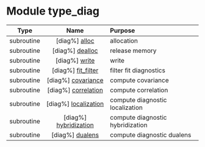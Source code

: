 # Module type_diag

| Type | Name | Purpose |
| :--: | :--: | :---------- |
| subroutine | [diag%] [alloc](https://github.com/benjaminmenetrier/bump-standalone/tree/master/src/type_diag.F90#L51) | allocation |
| subroutine | [diag%] [dealloc](https://github.com/benjaminmenetrier/bump-standalone/tree/master/src/type_diag.F90#L94) | release memory |
| subroutine | [diag%] [write](https://github.com/benjaminmenetrier/bump-standalone/tree/master/src/type_diag.F90#L120) | write |
| subroutine | [diag%] [fit_filter](https://github.com/benjaminmenetrier/bump-standalone/tree/master/src/type_diag.F90#L225) | filter fit diagnostics |
| subroutine | [diag%] [covariance](https://github.com/benjaminmenetrier/bump-standalone/tree/master/src/type_diag.F90#L361) | compute covariance |
| subroutine | [diag%] [correlation](https://github.com/benjaminmenetrier/bump-standalone/tree/master/src/type_diag.F90#L418) | compute correlation |
| subroutine | [diag%] [localization](https://github.com/benjaminmenetrier/bump-standalone/tree/master/src/type_diag.F90#L515) | compute diagnostic localization |
| subroutine | [diag%] [hybridization](https://github.com/benjaminmenetrier/bump-standalone/tree/master/src/type_diag.F90#L597) | compute diagnostic hybridization |
| subroutine | [diag%] [dualens](https://github.com/benjaminmenetrier/bump-standalone/tree/master/src/type_diag.F90#L679) | compute diagnostic dualens |
